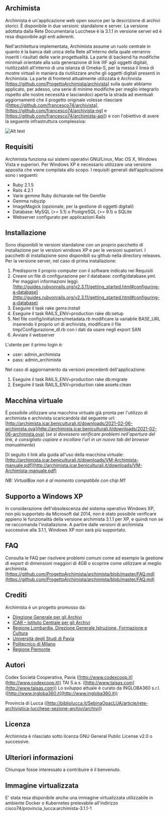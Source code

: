 ## Archimista
Archimista è un'applicazione web open source per la descrizione di archivi storici. È disponibile in due versioni: standalone e server.
La versione adottata dalla Rete Documentaria Lucchese è la 3.1.1 in versione server ed è resa disponibile agli enti aderenti.

Nell'architettura implementata, Archimista assume un ruolo centrale in quanto è la banca dati unica della Rete all'interno della quale verranno inseriti i risultati delle varie progettualità. 
La parte di backend ha modifiche minimali orientate alla sola generazione di link IIIF agli oggetti digitali, riutilizzabili all'interno di una istanza di Omeka-S, per la messa il linea di mostre virtuali in maniera da riutilizzare anche gli oggetti digitali presenti in Archimista.
La parte di frontend attualmente utilizzata è Archivista [https://github.com/ProgettoArchimista/archivista] sulla quale abbiamo applicato, per adesso, una serie di minime modifiche per meglio integrarlo rispetto alle nostre necessità e lasciandoci aperta la strada ad eventuali aggiornamenti che il progetto originale volesse rilasciare ([https://github.com/francesco74/archivista], [https://github.com/francesco74/archivista-ng] e [https://github.com/francesco74/archimista-api]) e con l'obiettivo di avere la seguente infrastruttura complessiva:

![Alt text](https://sc.provincia.lucca.it/misc/archimista.png "Architettura complessiva del sistema Archimista")

## Requisiti
Archimista funziona sui sistemi operativi GNU/Linux, Mac OS X, Windows Vista e superiori. Per Windows XP è necessario utilizzare una versione apposita che viene compilata allo scopo.
I requisiti generali dell’applicazione sono i seguenti:
* Ruby 2.1.5
* Rails 4.2.1
* Varie gemme Ruby dichiarate nel file Gemfile
* Gemma rubyzip
* ImageMagick (opzionale, per la gestione di oggetti digitali)
* Database: MySQL (>= 5.1) o PostgreSQL (>= 9.1) o SQLite
* Webserver configurato per applicazioni Rails

## Installazione
Sono disponibili le versioni standalone con un proprio pacchetto di installazione per le versioni windows XP e per le versioni superiori. I pacchetti di installazione sono disponibili su github nella directory releases.
Per la versione server, nel caso di prima installazione:
1. Predisporre il proprio computer con il software indicato nei Requisiti
2. Creare un file di configurazione per il database: config/database.yml. Per maggiori informazioni leggi: [http://guides.rubyonrails.org/v2.3.11/getting_started.html#configuring-a-database](http://guides.rubyonrails.org/v2.3.11/getting_started.html#configuring-a-database)
3. Eseguire il task rake gems:install
4. Eseguire il task RAILS_ENV=production rake db:setup
5. Nel file config/initializers/metadata.rb modificare la variabile BASE_URL inserendo il proprio url di archivista, modificare il file tmp/Configurazione_dl.rb con i dati da usare negli export SAN
6. Avviare il webserver

L'utente per il primo login è:
* user: admin_archimista
* pass: admin_archimista

Nel caso di aggiornamento da versioni precedenti dell'applicazione:
1. Eseguire il task RAILS_ENV=production rake db:migrate
2. Eseguire il task RAILS_ENV=production rake assets:clean

## Macchina virtuale
È possibile utilizzare una macchina virtuale già pronta per l'utilizzo di archimista e archivista scaricandola dal seguente url:
[http://archimista.icar.beniculturali.it/downloads/2021-02-06-archimista.ova](http://archimista.icar.beniculturali.it/downloads/2021-02-06-archimista.ova) (*se si dovessero verificare problemi nell'apertura del link, è consigliato copiare e incollare l'url in un nuovo tab del browser manualmente*)

Di seguito il link alla guida all'uso della macchina virtuale:
[http://archimista.icar.beniculturali.it/downloads/VM-Archimista-manuale.pdf](http://archimista.icar.beniculturali.it/downloads/VM-Archimista-manuale.pdf)

*NB: VirtualBox non è al momento compatibile con chip M1*

## Supporto a Windows XP
In considerazione dell'obsolescenza del sistema operativo Windows XP, non più supportato da Microsoft dal 2014, non è stato possibile verificare appieno le funzionalità della versione archimista 3.1.1 per XP, e quindi non se ne raccomanda l'installazione. A partire dalle versioni di archimista successive alla 3.1.1, Windows XP non sarà più supportato.

## FAQ
Consulta le FAQ per risolvere problemi comuni come ad esempio la gestione di export di dimensioni maggiori di 4GB o scoprire come utilizzare al meglio archimista.
[https://github.com/ProgettoArchimista/archimista/blob/master/FAQ.md](https://github.com/ProgettoArchimista/archimista/blob/master/FAQ.md)

## Crediti
Archimista è un progetto promosso da:
* [Direzione Generale per gli Archivi](http://www.regione.lombardia.it)
* [ICAR – Istituto Centrale per gli Archivi](http://www.icar.beniculturali.it/)
* [Regione Lombardia, Direzione Generale Istruzione, Formazione e Cultura](http://www.regione.lombardia.it/wps/portal/istituzionale/HP/istituzione/direzioni-generali/direzione-generale-autonomia-e-cultura)
* [Università degli Studi di Pavia](http://www.unipv.eu/site/home.html)
* [Politecnico di Milano](https://www.polimi.it/)
* [Regione Piemonte](https://www.regione.piemonte.it/)

## Autori
Codex Società Cooperativa, Pavia ([http://www.codexcoop.it](http://www.codexcoop.it))
TAI S.a.s. ([http://www.taisas.com](http://www.taisas.com))
Lo sviluppo attuale è curato da INGLOBA360 s.r.l. ([http://www.ingloba360.it](http://www.ingloba360.it))

Provincia di Lucca ([http://bibliolucca.it/SebinaOpacLUA/article/rete-archivistica-lucchese-sezione-archivi/archivi])

## Licenza
Archimista è rilasciato sotto licenza GNU General Public License v2.0 o successive.

## Ulteriori informazioni
Chiunque fosse interessato a contribuire è il benvenuto.

## Immagine virtualizzata
E' stata resa disponibile anche una immagine virtualizzata utilizzabile in ambiente Docker o Kubernetes prelevabile all'indirizzo 
cisco74/provincia_lucca:archimista-3.1.1-1

